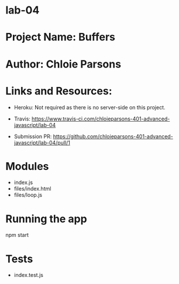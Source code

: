 # lab-04

# Project Name: Buffers

# Author: Chloie Parsons

# Links and Resources:
* Heroku: Not required as there is no server-side on this project.

* Travis: https://www.travis-ci.com/chloieparsons-401-advanced-javascript/lab-04

* Submission PR: https://github.com/chloieparsons-401-advanced-javascript/lab-04/pull/1

# Modules
* index.js
* files/index.html
* files/loop.js

# Running the app
npm start

# Tests
* index.test.js
